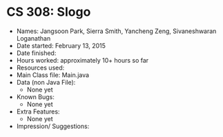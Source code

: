 CS 308: Slogo
===================

* Names: Jangsoon Park, Sierra Smith, Yancheng Zeng, Sivaneshwaran Loganathan
* Date started: February 13, 2015
* Date finished:
* Hours worked: approximately 10+ hours so far
* Resources used:
* Main Class file: Main.java
* Data (non Java File): 
    * None yet
* Known Bugs:
    * None yet
* Extra Features:
    * None yet
* Impression/ Suggestions:

